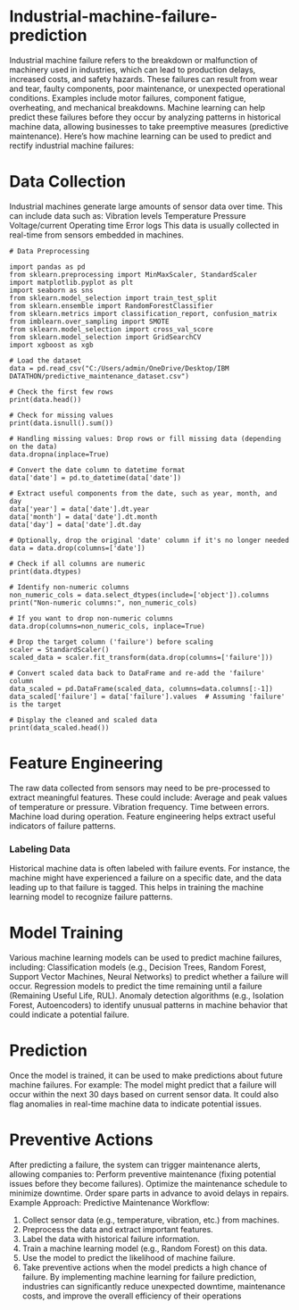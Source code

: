 # Industrial-machine-failure-prediction

Industrial machine failure refers to the breakdown or malfunction of machinery used in industries,
which can lead to production delays, increased costs, and safety hazards. These failures can result from
wear and tear, faulty components, poor maintenance, or unexpected operational conditions. Examples
include motor failures, component fatigue, overheating, and mechanical breakdowns.
Machine learning can help predict these failures before they occur by analyzing patterns in historical
machine data, allowing businesses to take preemptive measures (predictive maintenance). Here’s how
machine learning can be used to predict and rectify industrial machine failures:

# Data Collection

Industrial machines generate large amounts of sensor data over time. This can include data such as:
Vibration levels
Temperature
Pressure
Voltage/current
Operating time
Error logs
This data is usually collected in real-time from sensors embedded in machines.
```
# Data Preprocessing

import pandas as pd
from sklearn.preprocessing import MinMaxScaler, StandardScaler
import matplotlib.pyplot as plt
import seaborn as sns
from sklearn.model_selection import train_test_split
from sklearn.ensemble import RandomForestClassifier
from sklearn.metrics import classification_report, confusion_matrix
from imblearn.over_sampling import SMOTE
from sklearn.model_selection import cross_val_score
from sklearn.model_selection import GridSearchCV
import xgboost as xgb

# Load the dataset
data = pd.read_csv("C:/Users/admin/OneDrive/Desktop/IBM DATATHON/predictive_maintenance_dataset.csv")

# Check the first few rows
print(data.head())

# Check for missing values
print(data.isnull().sum())

# Handling missing values: Drop rows or fill missing data (depending on the data)
data.dropna(inplace=True)

# Convert the date column to datetime format
data['date'] = pd.to_datetime(data['date'])

# Extract useful components from the date, such as year, month, and day
data['year'] = data['date'].dt.year
data['month'] = data['date'].dt.month
data['day'] = data['date'].dt.day

# Optionally, drop the original 'date' column if it's no longer needed
data = data.drop(columns=['date'])

# Check if all columns are numeric
print(data.dtypes)

# Identify non-numeric columns
non_numeric_cols = data.select_dtypes(include=['object']).columns
print("Non-numeric columns:", non_numeric_cols)

# If you want to drop non-numeric columns
data.drop(columns=non_numeric_cols, inplace=True)

# Drop the target column ('failure') before scaling
scaler = StandardScaler()
scaled_data = scaler.fit_transform(data.drop(columns=['failure']))

# Convert scaled data back to DataFrame and re-add the 'failure' column
data_scaled = pd.DataFrame(scaled_data, columns=data.columns[:-1])
data_scaled['failure'] = data['failure'].values  # Assuming 'failure' is the target

# Display the cleaned and scaled data
print(data_scaled.head())

```

# Feature Engineering
The raw data collected from sensors may need to be pre-processed to extract meaningful features.
These could include:
Average and peak values of temperature or pressure.
Vibration frequency.
Time between errors.
Machine load during operation.
Feature engineering helps extract useful indicators of failure patterns.

### Labeling Data
Historical machine data is often labeled with failure events. For instance, the machine might have
experienced a failure on a specific date, and the data leading up to that failure is tagged. This helps in
training the machine learning model to recognize failure patterns.

# Model Training
Various machine learning models can be used to predict machine failures, including:
Classification models (e.g., Decision Trees, Random Forest, Support Vector Machines, Neural
Networks) to predict whether a failure will occur.
Regression models to predict the time remaining until a failure (Remaining Useful Life, RUL).
Anomaly detection algorithms (e.g., Isolation Forest, Autoencoders) to identify unusual patterns
in machine behavior that could indicate a potential failure.

# Prediction
Once the model is trained, it can be used to make predictions about future machine failures. For
example:
The model might predict that a failure will occur within the next 30 days based on current sensor
data.
It could also flag anomalies in real-time machine data to indicate potential issues.

# Preventive Actions
After predicting a failure, the system can trigger maintenance alerts, allowing companies to:
Perform preventive maintenance (fixing potential issues before they become failures).
Optimize the maintenance schedule to minimize downtime.
Order spare parts in advance to avoid delays in repairs.
Example Approach:
Predictive Maintenance Workflow:
1. Collect sensor data (e.g., temperature, vibration, etc.) from machines.
2. Preprocess the data and extract important features.
3. Label the data with historical failure information.
4. Train a machine learning model (e.g., Random Forest) on this data.
5. Use the model to predict the likelihood of machine failure.
6. Take preventive actions when the model predicts a high chance of failure.
By implementing machine learning for failure prediction, industries can significantly reduce
unexpected downtime, maintenance costs, and improve the overall efficiency of their operations
